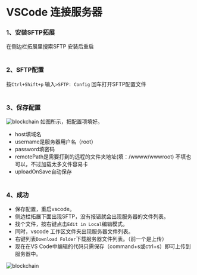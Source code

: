 # VSCode 连接服务器

### 1、安装SFTP拓展
在侧边栏拓展里搜索SFTP
安装后重启
<br><br>

### 2、SFTP配置
按`Ctrl+Shift+p`
输入`>SFTP: Config`
回车打开SFTP配置文件
<br><br>

### 3、保存配置
![blockchain](https://img-blog.csdn.net/20180717170403866?watermark/2/text/aHR0cHM6Ly9ibG9nLmNzZG4ubmV0L2hhY2tlcl95bA==/font/5a6L5L2T/fontsize/400/fill/I0JBQkFCMA==/dissolve/70 "配置")
如图所示，把配置项填好。
+ host填域名
+ username是服务器用户名（root）
+ password填密码
+ remotePath是需要打到的远程的文件夹地址(填：/wwww/wwwroot)
  不填也可以，不过加载太多文件容易卡
+ uploadOnSave自动保存
<br><br>

### 4、成功
+ 保存配置，重启vscode。
+ 侧边栏拓展下面出现SFTP，没有报错就会出现服务器的文件列表。
+ 找个文件，按右键点击`Edit in Local`编辑模式。
+ 同时，vscode 工作区文件夹出现服务器文件列表。
+ 右键列表`Download Folder`下载服务器文件列表。（前一个是上传）
+ 现在在VS Code中编辑的代码只需保存（command+s或ctrl+s）即可上传到服务器中。

![blockchain](https://img-blog.csdn.net/20180717170636363?watermark/2/text/aHR0cHM6Ly9ibG9nLmNzZG4ubmV0L2hhY2tlcl95bA==/font/5a6L5L2T/fontsize/400/fill/I0JBQkFCMA==/dissolve/70 "成功")
<br><br>
